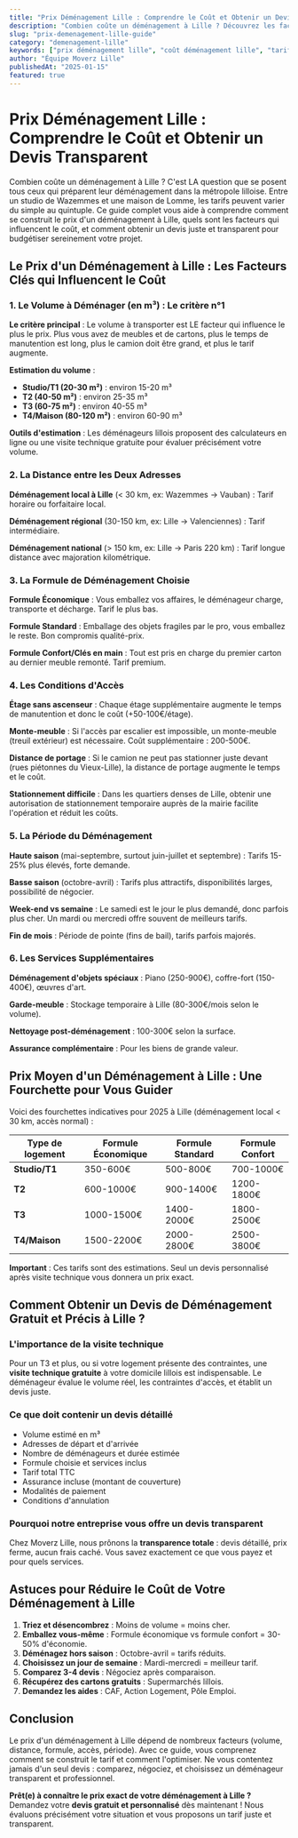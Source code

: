 ```yaml
---
title: "Prix Déménagement Lille : Comprendre le Coût et Obtenir un Devis Transparent"
description: "Combien coûte un déménagement à Lille ? Découvrez les facteurs de prix, nos tarifs transparents et obtenez un devis gratuit et personnalisé pour votre projet lillois."
slug: "prix-demenagement-lille-guide"
category: "demenagement-lille"
keywords: ["prix déménagement lille", "coût déménagement lille", "tarif déménagement lille", "devis déménagement gratuit lille", "calcul prix déménagement lille", "prix moyen déménagement lille", "tarif déménageur lille", "budget déménagement lille"]
author: "Équipe Moverz Lille"
publishedAt: "2025-01-15"
featured: true
---
```


# Prix Déménagement Lille : Comprendre le Coût et Obtenir un Devis Transparent

Combien coûte un déménagement à Lille ? C'est LA question que se posent tous ceux qui préparent leur déménagement dans la métropole lilloise. Entre un studio de Wazemmes et une maison de Lomme, les tarifs peuvent varier du simple au quintuple. Ce guide complet vous aide à comprendre comment se construit le prix d'un déménagement à Lille, quels sont les facteurs qui influencent le coût, et comment obtenir un devis juste et transparent pour budgétiser sereinement votre projet.

## Le Prix d'un Déménagement à Lille : Les Facteurs Clés qui Influencent le Coût

### 1. Le Volume à Déménager (en m³) : Le critère n°1

**Le critère principal** : Le volume à transporter est LE facteur qui influence le plus le prix. Plus vous avez de meubles et de cartons, plus le temps de manutention est long, plus le camion doit être grand, et plus le tarif augmente.

**Estimation du volume** : 
- **Studio/T1 (20-30 m²)** : environ 15-20 m³
- **T2 (40-50 m²)** : environ 25-35 m³
- **T3 (60-75 m²)** : environ 40-55 m³
- **T4/Maison (80-120 m²)** : environ 60-90 m³

**Outils d'estimation** : Les déménageurs lillois proposent des calculateurs en ligne ou une visite technique gratuite pour évaluer précisément votre volume.

### 2. La Distance entre les Deux Adresses

**Déménagement local à Lille** (< 30 km, ex: Wazemmes → Vauban) : Tarif horaire ou forfaitaire local.

**Déménagement régional** (30-150 km, ex: Lille → Valenciennes) : Tarif intermédiaire.

**Déménagement national** (> 150 km, ex: Lille → Paris 220 km) : Tarif longue distance avec majoration kilométrique.

### 3. La Formule de Déménagement Choisie

**Formule Économique** : Vous emballez vos affaires, le déménageur charge, transporte et décharge. Tarif le plus bas.

**Formule Standard** : Emballage des objets fragiles par le pro, vous emballez le reste. Bon compromis qualité-prix.

**Formule Confort/Clés en main** : Tout est pris en charge du premier carton au dernier meuble remonté. Tarif premium.

### 4. Les Conditions d'Accès

**Étage sans ascenseur** : Chaque étage supplémentaire augmente le temps de manutention et donc le coût (+50-100€/étage).

**Monte-meuble** : Si l'accès par escalier est impossible, un monte-meuble (treuil extérieur) est nécessaire. Coût supplémentaire : 200-500€.

**Distance de portage** : Si le camion ne peut pas stationner juste devant (rues piétonnes du Vieux-Lille), la distance de portage augmente le temps et le coût.

**Stationnement difficile** : Dans les quartiers denses de Lille, obtenir une autorisation de stationnement temporaire auprès de la mairie facilite l'opération et réduit les coûts.

### 5. La Période du Déménagement

**Haute saison** (mai-septembre, surtout juin-juillet et septembre) : Tarifs 15-25% plus élevés, forte demande.

**Basse saison** (octobre-avril) : Tarifs plus attractifs, disponibilités larges, possibilité de négocier.

**Week-end vs semaine** : Le samedi est le jour le plus demandé, donc parfois plus cher. Un mardi ou mercredi offre souvent de meilleurs tarifs.

**Fin de mois** : Période de pointe (fins de bail), tarifs parfois majorés.

### 6. Les Services Supplémentaires

**Déménagement d'objets spéciaux** : Piano (250-900€), coffre-fort (150-400€), œuvres d'art.

**Garde-meuble** : Stockage temporaire à Lille (80-300€/mois selon le volume).

**Nettoyage post-déménagement** : 100-300€ selon la surface.

**Assurance complémentaire** : Pour les biens de grande valeur.

## Prix Moyen d'un Déménagement à Lille : Une Fourchette pour Vous Guider

Voici des fourchettes indicatives pour 2025 à Lille (déménagement local < 30 km, accès normal) :

| Type de logement | Formule Économique | Formule Standard | Formule Confort |
|---|---|---|---|
| **Studio/T1** | 350-600€ | 500-800€ | 700-1000€ |
| **T2** | 600-1000€ | 900-1400€ | 1200-1800€ |
| **T3** | 1000-1500€ | 1400-2000€ | 1800-2500€ |
| **T4/Maison** | 1500-2200€ | 2000-2800€ | 2500-3800€ |

**Important** : Ces tarifs sont des estimations. Seul un devis personnalisé après visite technique vous donnera un prix exact.

## Comment Obtenir un Devis de Déménagement Gratuit et Précis à Lille ?

### L'importance de la visite technique

Pour un T3 et plus, ou si votre logement présente des contraintes, une **visite technique gratuite** à votre domicile lillois est indispensable. Le déménageur évalue le volume réel, les contraintes d'accès, et établit un devis juste.

### Ce que doit contenir un devis détaillé

- Volume estimé en m³
- Adresses de départ et d'arrivée
- Nombre de déménageurs et durée estimée
- Formule choisie et services inclus
- Tarif total TTC
- Assurance incluse (montant de couverture)
- Modalités de paiement
- Conditions d'annulation

### Pourquoi notre entreprise vous offre un devis transparent

Chez Moverz Lille, nous prônons la **transparence totale** : devis détaillé, prix ferme, aucun frais caché. Vous savez exactement ce que vous payez et pour quels services.

## Astuces pour Réduire le Coût de Votre Déménagement à Lille

1. **Triez et désencombrez** : Moins de volume = moins cher.
2. **Emballez vous-même** : Formule économique vs formule confort = 30-50% d'économie.
3. **Déménagez hors saison** : Octobre-avril = tarifs réduits.
4. **Choisissez un jour de semaine** : Mardi-mercredi = meilleur tarif.
5. **Comparez 3-4 devis** : Négociez après comparaison.
6. **Récupérez des cartons gratuits** : Supermarchés lillois.
7. **Demandez les aides** : CAF, Action Logement, Pôle Emploi.

## Conclusion

Le prix d'un déménagement à Lille dépend de nombreux facteurs (volume, distance, formule, accès, période). Avec ce guide, vous comprenez comment se construit le tarif et comment l'optimiser. Ne vous contentez jamais d'un seul devis : comparez, négociez, et choisissez un déménageur transparent et professionnel.

**Prêt(e) à connaître le prix exact de votre déménagement à Lille ?** Demandez votre **devis gratuit et personnalisé** dès maintenant ! Nous évaluons précisément votre situation et vous proposons un tarif juste et transparent.

